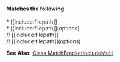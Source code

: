 #### Matches the following

\* &#91;&#91;include:filepath&#93;&#93;  
\* &#91;&#91;include:filepath&#93;&#93;&#40;options&#41;  
// &#91;&#91;include:filepath&#93;&#93;  
// &#91;&#91;include:filepath&#93;&#93;&#40;options&#41;

**See Also:** [Class MatchBracketIncludeMulti](/classes/matchoptions.matchbracketincludemulti.html)  